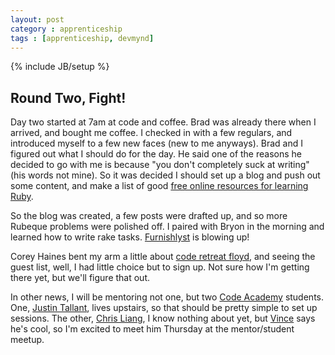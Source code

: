 ```yaml
---
layout: post
category : apprenticeship
tags : [apprenticeship, devmynd]
---
```

{% include JB/setup %}

## Round Two, Fight!

Day two started at 7am at code and coffee. Brad was already there when I
arrived, and bought me coffee. I checked in with a few regulars, and
introduced myself to a few new faces (new to me anyways). Brad and I
figured out what I should do for the day. He said one of the reasons he
decided to go with me is because "you don't completely suck at writing"
(his words not mine). So it was decided I should set up a blog and push
out some content, and make a list of good [free online resources for
learning Ruby](http://koriroys.com/apprenticeship/learning/2012/04/10/good-%28and-free%29-online-resources-for-learning-ruby). 

So the blog was created, a few posts were drafted up, and so more
Rubeque problems were polished off. I paired with Bryon in the morning
and learned how to write rake tasks.
[Furnishlyst](http://furnishlyst.com) is blowing up!

Corey Haines bent my arm a little about [code retreat floyd](http://coderetreatfloyd2012.eventbrite.com/), and seeing
the guest list, well, I had little choice but to sign up. Not sure how
I'm getting there yet, but we'll figure that out.

In other news, I will be mentoring not one, but two [Code
Academy](http://codeacademy.org) students. One, [Justin Tallant](http://justintallant.com/), lives upstairs, so that should be pretty simple to set up sessions. The other, [Chris Liang](http://twitter.com/chriscliang), I know nothing about yet, but [Vince](http://twitter.com/vcabansag) says he's cool, so I'm excited to meet him Thursday at the mentor/student meetup.
